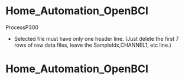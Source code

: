 # Home_Automation_OpenBCI

ProcessP300
  * Selected file must have only one header line. (Just delete the first 7 rows of raw data files, leave the SampleIdx,CHANNEL1, etc line.)

# Home_Automation_OpenBCI

